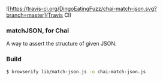 ![https://travis-ci.org/DingoEatingFuzz/chai-match-json.svg?branch=master](Travis CI)
### matchJSON, for Chai

A way to assert the structure of given JSON.

### Build

```sh
$ browserify lib/match-json.js -o chai-match-json.js
```